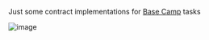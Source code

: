 Just some contract implementations for [Base Camp]([url](https://docs.base.org/base-camp/docs/welcome/)) tasks

![image](https://github.com/user-attachments/assets/67f0b25a-dba2-428c-ab24-9d17657cb623)
